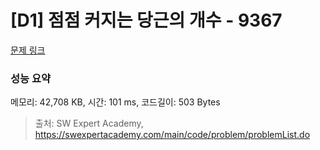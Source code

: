# [D1] 점점 커지는 당근의 개수 - 9367 

[문제 링크](https://swexpertacademy.com/main/code/problem/problemDetail.do?contestProbId=AW_nY2m6OLADFARY) 

### 성능 요약

메모리: 42,708 KB, 시간: 101 ms, 코드길이: 503 Bytes



> 출처: SW Expert Academy, https://swexpertacademy.com/main/code/problem/problemList.do